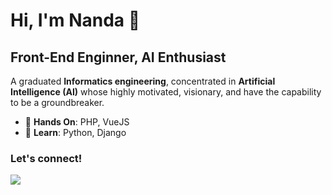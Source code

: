 # Hi, I'm Nanda 🙌 

## Front-End Enginner, AI Enthusiast

A graduated **Informatics engineering**, concentrated in **Artificial Intelligence (AI)** whose highly motivated, visionary, and have the capability to be a groundbreaker.

- :blue_heart: **Hands On**: PHP, VueJS
- :green_apple: **Learn**: Python, Django

### Let's connect!
<p>
    <a href="https://linkedin.com/in/nandahadymulya" target="blank"><img src="https://img.shields.io/badge/LinkedIn-30302f?style=flat&logo=linkedin" /></a>
</p>
